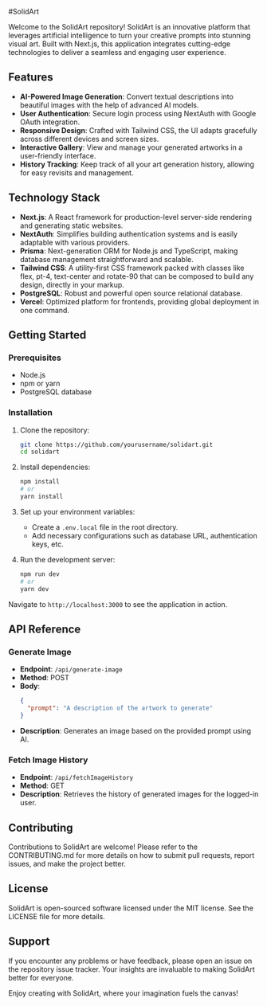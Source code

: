 #SolidArt

Welcome to the SolidArt repository! SolidArt is an innovative platform that leverages artificial intelligence to turn your creative prompts into stunning visual art. Built with Next.js, this application integrates cutting-edge technologies to deliver a seamless and engaging user experience.

## Features

- **AI-Powered Image Generation**: Convert textual descriptions into beautiful images with the help of advanced AI models.
- **User Authentication**: Secure login process using NextAuth with Google OAuth integration.
- **Responsive Design**: Crafted with Tailwind CSS, the UI adapts gracefully across different devices and screen sizes.
- **Interactive Gallery**: View and manage your generated artworks in a user-friendly interface.
- **History Tracking**: Keep track of all your art generation history, allowing for easy revisits and management.

## Technology Stack

- **Next.js**: A React framework for production-level server-side rendering and generating static websites.
- **NextAuth**: Simplifies building authentication systems and is easily adaptable with various providers.
- **Prisma**: Next-generation ORM for Node.js and TypeScript, making database management straightforward and scalable.
- **Tailwind CSS**: A utility-first CSS framework packed with classes like flex, pt-4, text-center and rotate-90 that can be composed to build any design, directly in your markup.
- **PostgreSQL**: Robust and powerful open source relational database.
- **Vercel**: Optimized platform for frontends, providing global deployment in one command.

## Getting Started

### Prerequisites

- Node.js
- npm or yarn
- PostgreSQL database

### Installation

1. Clone the repository:
   ```bash
   git clone https://github.com/yourusername/solidart.git
   cd solidart
   ```

2. Install dependencies:
   ```bash
   npm install
   # or
   yarn install
   ```

3. Set up your environment variables:
   - Create a `.env.local` file in the root directory.
   - Add necessary configurations such as database URL, authentication keys, etc.

4. Run the development server:
   ```bash
   npm run dev
   # or
   yarn dev
   ```

Navigate to `http://localhost:3000` to see the application in action.

## API Reference

### Generate Image
- **Endpoint**: `/api/generate-image`
- **Method**: POST
- **Body**: 
  ```json
  {
    "prompt": "A description of the artwork to generate"
  }
  ```
- **Description**: Generates an image based on the provided prompt using AI.

### Fetch Image History
- **Endpoint**: `/api/fetchImageHistory`
- **Method**: GET
- **Description**: Retrieves the history of generated images for the logged-in user.

## Contributing

Contributions to SolidArt are welcome! Please refer to the CONTRIBUTING.md for more details on how to submit pull requests, report issues, and make the project better.

## License

SolidArt is open-sourced software licensed under the MIT license. See the LICENSE file for more details.

## Support

If you encounter any problems or have feedback, please open an issue on the repository issue tracker. Your insights are invaluable to making SolidArt better for everyone.

Enjoy creating with SolidArt, where your imagination fuels the canvas!
